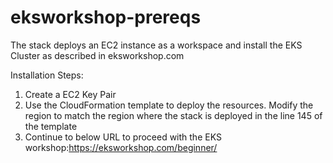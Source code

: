 # eksworkshop-prereqs
The stack deploys an EC2 instance as a workspace and install the EKS Cluster as described in eksworkshop.com

Installation Steps:
1. Create a EC2 Key Pair
2. Use the CloudFormation template to deploy the resources. Modify the region to match the region where the stack is deployed in the line 145 of the template
3. Continue to below URL to proceed with the EKS workshop:https://eksworkshop.com/beginner/
  
